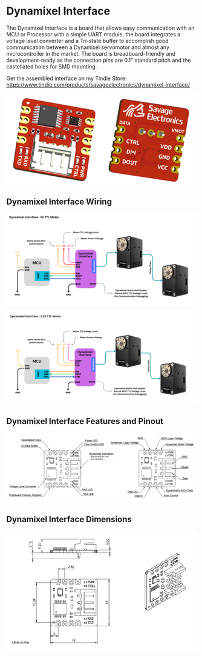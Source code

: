 # Dynamixel Interface
The Dynamixel Interface is a board that allows easy communication with an MCU or Processor with a simple UART module, the board integrates a voltage level converter and a Tri-state buffer to accomplish good communication between a Dynamixel servomotor and almost any microcontroller in the market. The board is breadboard-friendly and development-ready as the connection pins are 0.1" standard pitch and the castellated holes for SMD mounting.

Get the assembled interface on my Tindie Store: https://www.tindie.com/products/savageelectronics/dynamixel-interface/

![dinamixelInterface_Board](https://github.com/JosueAGtz/dynamixelInterface/blob/main/Images/dInterfaceBoard.png)

## Dynamixel Interface Wiring 
![dinamixelInterface_Wiring](https://github.com/JosueAGtz/dynamixelInterface/blob/main/Images/Dynamixel%20Interface%20Diagram%205V.png)

![dinamixelInterface_Wiring](https://github.com/JosueAGtz/dynamixelInterface/blob/main/Images/Dynamixel%20Interface%20Diagram%203V3.png)

## Dynamixel Interface Features and Pinout
![dinamixelInterface_Specs](https://github.com/JosueAGtz/dynamixelInterface/blob/main/Images/dInterface_Specs.png)

## Dynamixel Interface Dimensions
![dinamixelInterface_Dimmensions](https://github.com/JosueAGtz/dynamixelInterface/blob/main/Images/dInterface_Dimmensions.png)



